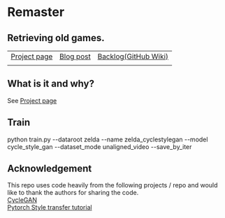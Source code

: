 # Remaster
## Retrieving old games.

||||
|-|-|-|
|[Project page](https://github.com/tobyclh/Remaster)  |[Blog post](https://sites.google.com/view/tobyclh/projects/post_remaster)  |[Backlog(GitHub Wiki)](https://github.com/tobyclh/Remaster/wiki)|
||||

## What is it and why?
See [Project page](https://github.com/tobyclh/Remaster)

## Train
python train.py --dataroot zelda --name zelda_cyclestylegan --model cycle_style_gan --dataset_mode unaligned_video --save_by_iter 



## Acknowledgement
This repo uses code heavily from the following projects / repo and would like to thank the authors for sharing the code.  
[CycleGAN](https://github.com/junyanz/pytorch-CycleGAN-and-pix2pix)  
[Pytorch Style transfer tutorial](https://pytorch.org/tutorials/advanced/neural_style_tutorial.html)
